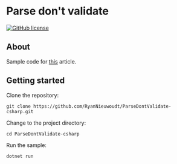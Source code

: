 # Parse don't validate

[![GitHub license](https://img.shields.io/github/license/RyanNieuwoudt/ParseDontValidate-csharp)](<https://github.com/RyanNieuwoudt/ParseDontValidate-csharp[Title](../ParseDontValidate-csharp/LICENSE)/blob/main/LICENSE>)

## About

Sample code for [this](https://contemplating.dev/posts/parse-dont-validate/) article.

## Getting started

Clone the repository:

```shell
git clone https://github.com/RyanNieuwoudt/ParseDontValidate-csharp.git
```

Change to the project directory:

```shell
cd ParseDontValidate-csharp
```

Run the sample:

```shell
dotnet run
```
